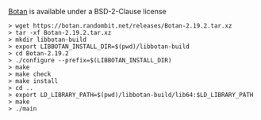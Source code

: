 [Botan](https://botan.randombit.net) is available under a BSD-2-Clause license

```
> wget https://botan.randombit.net/releases/Botan-2.19.2.tar.xz
> tar -xf Botan-2.19.2.tar.xz
> mkdir libbotan-build
> export LIBBOTAN_INSTALL_DIR=$(pwd)/libbotan-build
> cd Botan-2.19.2
> ./configure --prefix=$(LIBBOTAN_INSTALL_DIR)
> make
> make check
> make install
> cd ..
> export LD_LIBRARY_PATH=$(pwd)/libbotan-build/lib64:$LD_LIBRARY_PATH
> make
> ./main
```
